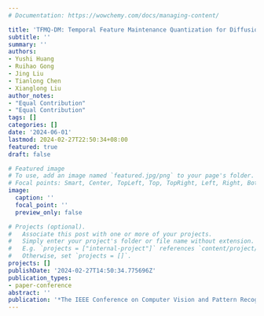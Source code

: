 ```yaml
---
# Documentation: https://wowchemy.com/docs/managing-content/

title: 'TFMQ-DM: Temporal Feature Maintenance Quantization for Diffusion Models'
subtitle: ''
summary: ''
authors:
- Yushi Huang
- Ruihao Gong
- Jing Liu
- Tianlong Chen
- Xianglong Liu
author_notes:
- "Equal Contribution"
- "Equal Contribution"
tags: []
categories: []
date: '2024-06-01'
lastmod: 2024-02-27T22:50:34+08:00
featured: true
draft: false

# Featured image
# To use, add an image named `featured.jpg/png` to your page's folder.
# Focal points: Smart, Center, TopLeft, Top, TopRight, Left, Right, BottomLeft, Bottom, BottomRight.
image:
  caption: ''
  focal_point: ''
  preview_only: false

# Projects (optional).
#   Associate this post with one or more of your projects.
#   Simply enter your project's folder or file name without extension.
#   E.g. `projects = ["internal-project"]` references `content/project/deep-learning/index.md`.
#   Otherwise, set `projects = []`.
projects: []
publishDate: '2024-02-27T14:50:34.775696Z'
publication_types:
- paper-conference
abstract: ''
publication: '*The IEEE Conference on Computer Vision and Pattern Recognition (CVPR)*'
---
```

